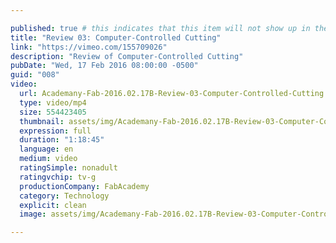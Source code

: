 ```yaml
---

published: true # this indicates that this item will not show up in the podcast feed
title: "Review 03: Computer-Controlled Cutting"
link: "https://vimeo.com/155709026"
description: "Review of Computer-Controlled Cutting"
pubDate: "Wed, 17 Feb 2016 08:00:00 -0500"
guid: "008"
video:
  url: Academany-Fab-2016.02.17B-Review-03-Computer-Controlled-Cutting.mp4
  type: video/mp4
  size: 554423405
  thumbnail: assets/img/Academany-Fab-2016.02.17B-Review-03-Computer-Controlled-Cutting-thumbnail.jpg
  expression: full
  duration: "1:18:45"
  language: en
  medium: video
  ratingSimple: nonadult
  ratingvchip: tv-g
  productionCompany: FabAcademy
  category: Technology
  explicit: clean
  image: assets/img/Academany-Fab-2016.02.17B-Review-03-Computer-Controlled-Cutting-thumbnail.jpg #same as thumbnail for now

---
```

